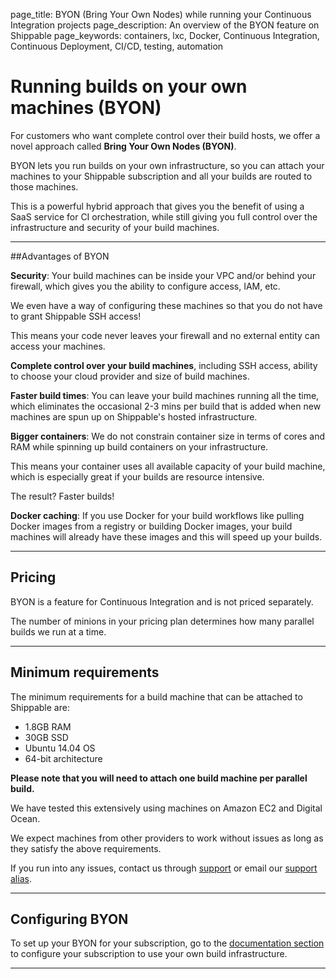 page_title: BYON (Bring Your Own Nodes) while running your Continuous Integration projects
page_description: An overview of the BYON feature on Shippable
page_keywords: containers, lxc, Docker, Continuous Integration, Continuous Deployment, CI/CD, testing, automation

# Running builds on your own machines (BYON)
For customers who want complete control over their build hosts, we offer a novel approach called **Bring Your Own Nodes (BYON)**.

BYON lets you run builds on your own infrastructure, so you can attach your machines to your Shippable subscription and all your builds are routed to those machines.

This is a powerful hybrid approach that gives you the benefit of using a SaaS service for CI orchestration, while still giving you full control over the infrastructure and security of your build machines.

---

##Advantages of BYON  

**Security**: Your build machines can be inside your VPC and/or behind your firewall, which  gives you the ability to configure access, IAM, etc.

We even have a way of configuring these machines so that you do not have to grant Shippable SSH access!

This means your code never leaves your firewall and no external entity can access your machines.

**Complete control over your build machines**, including SSH access, ability to choose your cloud provider and size of build machines.

**Faster build times**: You can leave your build machines running all the time, which eliminates the occasional 2-3 mins per build that is added when new machines are spun up on Shippable's hosted infrastructure.

**Bigger containers**: We do not constrain container size in terms of cores and RAM while spinning up build containers on your infrastructure.

This means your container uses all available capacity of your build machine, which is especially great if your builds are resource intensive.

The result? Faster builds!

**Docker caching**: If you use Docker for your build workflows like pulling Docker images from a registry or building Docker images, your build machines will already have these images and this will speed up your builds.

---

## Pricing
BYON is a feature for Continuous Integration and is not priced separately.

The number of minions in your pricing plan determines how many parallel builds we run at a time.

---

## Minimum requirements
The minimum requirements for a build machine that can be attached to Shippable are:

* 1.8GB RAM
* 30GB SSD
* Ubuntu 14.04 OS
* 64-bit architecture

**Please note that you will need to attach one build machine per parallel build.**

We have tested this extensively using machines on Amazon EC2 and Digital Ocean.

We expect machines from other providers to work without issues as long as they satisfy the above requirements.

If you run into any issues, contact us through [support](https://github.com/shippable/support/issues) or email our [support alias](mailto:support@shippable.com).

---

## Configuring BYON
To set up your BYON for your subscription, go to the [documentation section](/navigatingUI/subscriptions/settings/#nodes) to configure your subscription to use your own build infrastructure.

---
